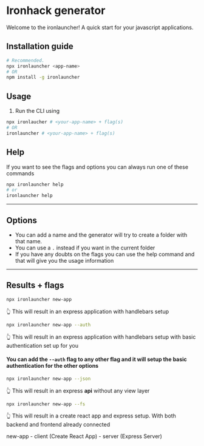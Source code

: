 # Ironhack generator

Welcome to the ironlauncher! A quick start for your javascript applications.

## Installation guide

```sh
# Recommended.
npx ironlauncher <app-name>
# OR
npm install -g ironlauncher
```


## Usage

1. Run the CLI using

```sh
npx ironlaucher # <your-app-name> + flag(s)
# OR
ironlauncher # <your-app-name> + flag(s)
```

## Help

If you want to see the flags and options you can always run one of these commands

```sh
npx ironlauncher help
# or
ironlauncher help
```

---

## Options

- You can add a name and the generator will try to create a folder with that name.
- You can use a `.` instead if you want in the current folder
- If you have any doubts on the flags you can use the help command and that will give you the usage information

---


## Results + flags
```sh
npx ironlauncher new-app
```

👆 This will result in an express application with handlebars setup

```sh
npx ironlauncher new-app --auth
```
👆 This will result in an express application with handlebars setup with basic authentication set up for you

#### You can add the `--auth` flag to any other flag and it will setup the basic authentication for the other options

```sh
npx ironlauncher new-app --json
```
👆 This will result in an express **api** without any view layer

```sh
npx ironlauncher new-app --fs
```
👆 This will result in a create react app and express setup. With both backend and frontend already connected 

new-app  - client (Create React App)
         - server (Express Server)

